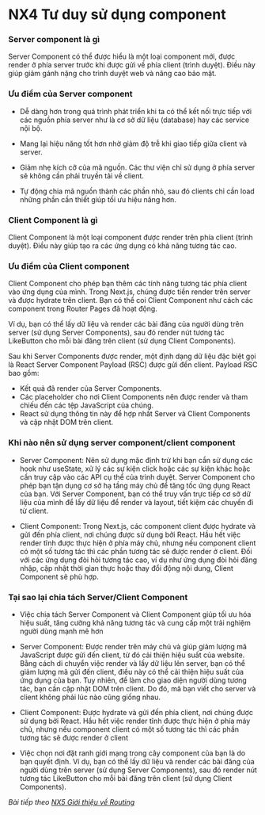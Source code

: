 # NX4 Tư duy sử dụng component

### Server component là gì

Server Component có thể được hiểu là một loại component mới, được render ở phía server trước khi được gửi về phía client (trình duyệt). Điều này giúp giảm gánh nặng cho trình duyệt web và nâng cao bảo mật.

### Ưu điểm của Server component

- Dễ dàng hơn trong quá trình phát triển khi ta có thể kết nối trực tiếp với các nguồn phía server như là cơ sở dữ liệu (database) hay các service nội bộ.

- Mang lại hiệu năng tốt hơn nhờ giảm độ trễ khi giao tiếp giữa client và server.

- Giảm nhẹ kích cỡ của mã nguồn. Các thư viện chỉ sử dụng ở phía server sẽ không cần phải truyền tải về client.

- Tự động chia mã nguồn thành các phần nhỏ, sau đó clients chỉ cần load những phần cần thiết giúp tối ưu hiệu năng hơn.

### Client Component là gì

Client Component là một loại component được render trên phía client (trình duyệt). Điều này giúp tạo ra các ứng dụng có khả năng tương tác cao.

### Ưu điểm của Client component

Client Component cho phép bạn thêm các tính năng tương tác phía client vào ứng dụng của mình. Trong Next.js, chúng được tiền render trên server và được hydrate trên client. Bạn có thể coi Client Component như cách các component trong Router Pages đã hoạt động.

Ví dụ, bạn có thể lấy dữ liệu và render các bài đăng của người dùng trên server (sử dụng Server Components), sau đó render nút tương tác LikeButton cho mỗi bài đăng trên client (sử dụng Client Components).

Sau khi Server Components được render, một định dạng dữ liệu đặc biệt gọi là React Server Component Payload (RSC) được gửi đến client. Payload RSC bao gồm:

- Kết quả đã render của Server Components.
- Các placeholder cho nơi Client Components nên được render và tham chiếu đến các tệp JavaScript của chúng.
- React sử dụng thông tin này để hợp nhất Server và Client Components và cập nhật DOM trên client.

### Khi nào nên sử dụng server component/client component 

- Server Component: Nên sử dụng mặc định trừ khi bạn cần sử dụng các hook như useState, xử lý các sự kiện click hoặc các sự kiện khác hoặc cần truy cập vào các API cụ thể của trình duyệt. Server Component cho phép bạn tận dụng cơ sở hạ tầng máy chủ để tăng tốc ứng dụng React của bạn. Với Server Component, bạn có thể truy vấn trực tiếp cơ sở dữ liệu của mình để lấy dữ liệu để render và layout, tiết kiệm các chuyến đi từ client.

- Client Component: Trong Next.js, các component client được hydrate và gửi đến phía client, nơi chúng được sử dụng bởi React. Hầu hết việc render tĩnh được thực hiện ở phía máy chủ, nhưng nếu component client có một số tương tác thì các phần tương tác sẽ được render ở client. Đối với các ứng dụng đòi hỏi tương tác cao, ví dụ như ứng dụng đòi hỏi đăng nhập, cập nhật thời gian thực hoặc thay đổi động nội dung, Client Component sẽ phù hợp.

### Tại sao lại chia tách Server/Client Component 

- Việc chia tách Server Component và Client Component giúp tối ưu hóa hiệu suất, tăng cường khả năng tương tác và cung cấp một trải nghiệm người dùng mạnh mẽ hơn

- Server Component: Được render trên máy chủ và giúp giảm lượng mã JavaScript được gửi đến client, từ đó cải thiện hiệu suất của website. Bằng cách di chuyển việc render và lấy dữ liệu lên server, bạn có thể giảm lượng mã gửi đến client, điều này có thể cải thiện hiệu suất của ứng dụng của bạn. Tuy nhiên, để làm cho giao diện người dùng tương tác, bạn cần cập nhật DOM trên client. Do đó, mã bạn viết cho server và client không phải lúc nào cũng giống nhau.

- Client Component: Được hydrate và gửi đến phía client, nơi chúng được sử dụng bởi React. Hầu hết việc render tĩnh được thực hiện ở phía máy chủ, nhưng nếu component client có một số tương tác thì các phần tương tác sẽ được render ở client

- Việc chọn nơi đặt ranh giới mạng trong cây component của bạn là do bạn quyết định. Ví dụ, bạn có thể lấy dữ liệu và render các bài đăng của người dùng trên server (sử dụng Server Components), sau đó render nút tương tác LikeButton cho mỗi bài đăng trên client (sử dụng Client Components).

*Bài tiếp theo [NX5 Giới thiệu về Routing ](/session/session_05_routing.md)*
